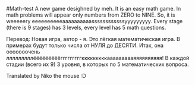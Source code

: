 #Math-test
A new game desighned by meh. It is an easy math game. In math problems will appear only numbers from ZERO to NINE. So,  it is weeeeery eeeeeeeeeeaaaaaaaaaassssssssssssyyyyyyyyy. Every stage (there is 9 stages) has 3 levels, every level has 5 math questions.

Перевод:
Новая игра, автор - я. Это лёгкая математическая игра. В примерах будут только числа от НУЛЯ до ДЕСЯТИ. Итак, она ооооооочень лллллллллёёёёёёёёёгггггггггкккккккккаааааааааяяяяяяяяяя! В каждой стадии (всего их 9) 3 уровня, в которых по 5 математических вопроса. 

Translated by Niko the mouse :D
